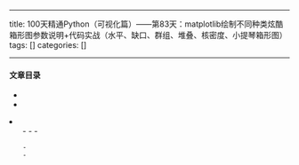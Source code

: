 
--- 
title:  100天精通Python（可视化篇）——第83天：matplotlib绘制不同种类炫酷箱形图参数说明+代码实战（水平、缺口、群组、堆叠、核密度、小提琴箱形图） 
tags: []
categories: [] 

---


#### 文章目录

  - 
  - 
  <li>
   <ul>
    - 
    - 
    - 
   
    - 
    - 
   